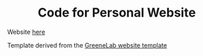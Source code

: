<h1 align="center">Code for Personal Website</h1>

Website [here](https://helen-zhu.github.io)

Template derived from the [GreeneLab website template](https://github.com/greenelab/lab-website-template)
